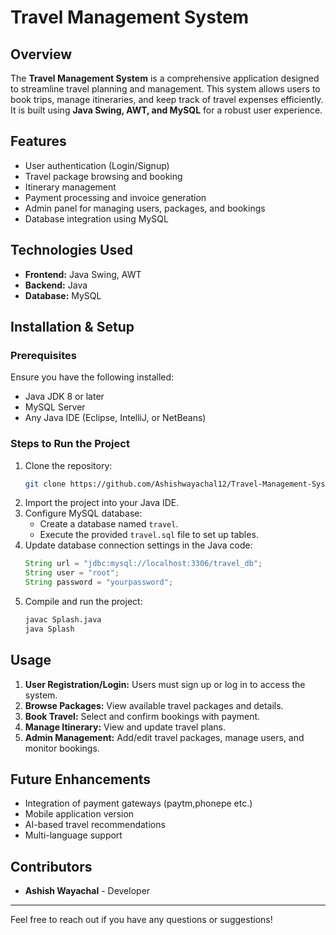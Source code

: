 # Travel Management System

## Overview
The **Travel Management System** is a comprehensive application designed to streamline travel planning and management. This system allows users to book trips, manage itineraries, and keep track of travel expenses efficiently. It is built using **Java Swing, AWT, and MySQL** for a robust user experience.

## Features
- User authentication (Login/Signup)
- Travel package browsing and booking
- Itinerary management
- Payment processing and invoice generation
- Admin panel for managing users, packages, and bookings
- Database integration using MySQL

## Technologies Used
- **Frontend:** Java Swing, AWT
- **Backend:** Java
- **Database:** MySQL

## Installation & Setup
### Prerequisites
Ensure you have the following installed:
- Java JDK 8 or later
- MySQL Server
- Any Java IDE (Eclipse, IntelliJ, or NetBeans)

### Steps to Run the Project
1. Clone the repository:
   ```sh
   git clone https://github.com/Ashishwayachal12/Travel-Management-System.git
   ```
2. Import the project into your Java IDE.
3. Configure MySQL database:
   - Create a database named `travel`.
   - Execute the provided `travel.sql` file to set up tables.
4. Update database connection settings in the Java code:
   ```java
   String url = "jdbc:mysql://localhost:3306/travel_db";
   String user = "root";
   String password = "yourpassword";
   ```
5. Compile and run the project:
   ```sh
   javac Splash.java
   java Splash
   ```

## Usage
1. **User Registration/Login:** Users must sign up or log in to access the system.
2. **Browse Packages:** View available travel packages and details.
3. **Book Travel:** Select and confirm bookings with payment.
4. **Manage Itinerary:** View and update travel plans.
5. **Admin Management:** Add/edit travel packages, manage users, and monitor bookings.

## Future Enhancements
- Integration of payment gateways (paytm,phonepe etc.)
- Mobile application version
- AI-based travel recommendations
- Multi-language support

## Contributors
- **Ashish Wayachal** - Developer


---
Feel free to reach out if you have any questions or suggestions!

